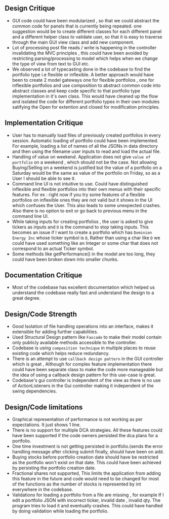 ## Design Critique
- GUI code could have been modularized , so that we could abstract the common code for panels that is currently being repeated. one suggestion would be to create different classes for each different panel and a different helper class to validate user, so that it is easy to traverse through the main GUI view class and add new component.
- Lot of processing post file reads / write is happening in the controller invalidating the MVC principles , this could have been avoided by restricting parsing/processing to model which helps when we change the type of view from text to GUI etc.
- We observed a lot of typecasting done in the codebase to find the portfolio type i.e flexible or inflexible. A better approach would have been to create 2 model gateways one for flexible portfolios , one for inflexible portfolios and use composition to abstract common code into abstract classes and keep code specific to that portfolio type implementation in it's own class. This would have cleaned up the flow and isolated the code for different portfolio types in their own modules satifying the Open for extention and closed for modification principles.


## Implementation Critique

- User has to manually load files of previously created portfolios in every session. Automatic loading of portfolio could have been implemented. For example, loading a list of names of all the JSONs in data directory and then using the filename user inputs to read and load the actual file.
- Handling of value on weekend. Application does not give ```value of portfolio``` on a weekend , which should not be the case. Not allowing Buying/Selling on a weekend is justified but the value of a portfolio on a Saturday would be the same as value of the portfolio on Friday, so as a User I should be able to see it.
-  Command line UI is not intuitive to use. Could have distinguished inflexible and flexible portfolios into their own menus with their specific features. For ex : right now if you try some features of a flexible portfolios on inflexible ones they are not valid but it shows in the UI which confuses the User. This also leads to some unexpected crashes. Also there is no option to exit or go back to previous menu in the command line UI.
- While taking inputs for creating portfolios , the user is asked to give tickers as inputs and ```D``` is the command to stop taking inputs. This becomes an issue if I want to create a portfolio which has ```Dominion Energy Inc``` whose ticker symbol is ```D```, Rather than using a char like ```D``` we could have used something like an Integer or some char that does not correspond to an actual Ticker symbol.
- Some methods like getPerformance() in the model are too long, they could have been broken down into smaller chunks.


## Documentation Critique
- Most of the codebase has excellent documentation which helped us understand the codebase really fast and understand the design to a great degree.


## Design/Code Strength

- Good Isolation of file handling operations into an interface, makes it extensible for adding further capabilities.
- Used Structural Design pattern like ```Fascade``` to make their model contain only publicly available methods accessible to the controller.
- Codebase is using ```composition technique``` in multiple places to reuse existing code which helps reduce redundancy.
- There is an attempt to use ```callback design pattern```  in the GUI controller which is great , Although for complex feature implementation there could have been separate class to make the code more manageable but the idea of using a callback design pattern for this use-case is great.
- Codebase's gui controller is independent of the view as there is no use of ActionListeners in the Gui controller making it independent of the swing dependencies.

## Design/Code limitations

- Graphical representation of performance is not working as per expectations. It just shows 1 line.
- There is no support for multiple DCA strategies. All these features could have been supported if the code owners persisted the dca plans for a portfolio.
- One time investment is not getting persisted in portfolio.(sends the error handling message after clicking submit finally, should have been on add.
-  Buying stocks before portfolio creation date should have be restricted as the portfolio won't exist on that date. This could have been achieved by persisting the portfolio creation date.
- Fractional shares not supported, This limits the application from adding this feature in the future and code would need to be changed for most of the functions as the number of stocks is represented by int everywhere in the codebase.
- Validations for loading a portfolio from a file are missing , for example If I edit a portfolio JSON with incorrect ticker, invalid date , invalid qty. The program tries to load it and eventually crashes. This could have handled by doing validation while loading the portfolio.

